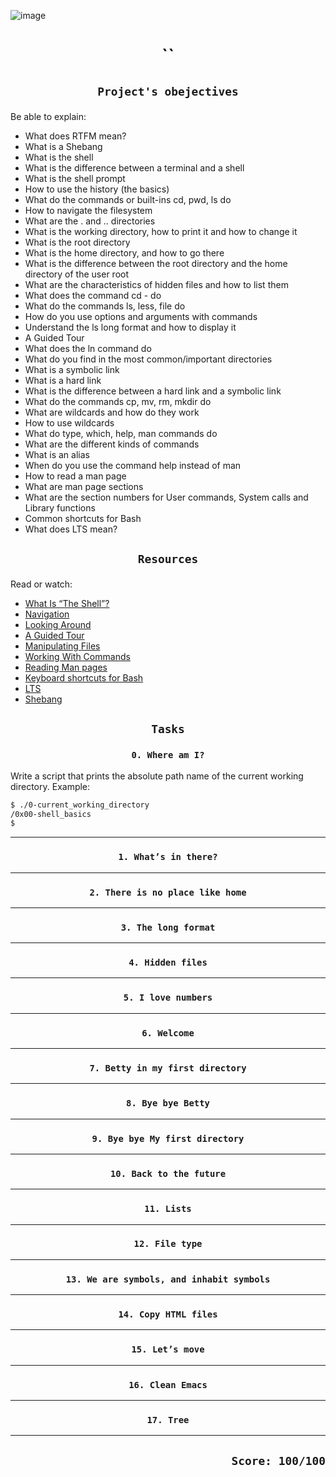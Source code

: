 ![image](https://s3.eu-west-3.amazonaws.com/hbtn.intranet.project.files/holbertonschool-sysadmin_devops/205/image.jpg)
# <p align=center >``</p>
## <p align=center> `Project's obejectives` </p>
Be able to explain:
- What does RTFM mean?
- What is a Shebang
- What is the shell
- What is the difference between a terminal and a shell
- What is the shell prompt
- How to use the history (the basics)
- What do the commands or built-ins cd, pwd, ls do
- How to navigate the filesystem
- What are the . and .. directories
- What is the working directory, how to print it and how to change it
- What is the root directory
- What is the home directory, and how to go there
- What is the difference between the root directory and the home directory of the user root
- What are the characteristics of hidden files and how to list them
- What does the command cd - do
- What do the commands ls, less, file do
- How do you use options and arguments with commands
- Understand the ls long format and how to display it
- A Guided Tour
- What does the ln command do
- What do you find in the most common/important directories
- What is a symbolic link
- What is a hard link
- What is the difference between a hard link and a symbolic link
- What do the commands cp, mv, rm, mkdir do
- What are wildcards and how do they work
- How to use wildcards
- What do type, which, help, man commands do
- What are the different kinds of commands
- What is an alias
- When do you use the command help instead of man
- How to read a man page
- What are man page sections
- What are the section numbers for User commands, System calls and Library functions
- Common shortcuts for Bash
- What does LTS mean?
## <p align=center >`Resources`</p>
Read or watch:
- [What Is “The Shell”?](https://intranet.hbtn.io/rltoken/aygkrwOyI_yLtXHF1Yj0QQ)
- [Navigation](https://intranet.hbtn.io/rltoken/fMDkg3TKjANJSPTROMQSpA)
- [Looking Around](https://intranet.hbtn.io/rltoken/isPTWCOgTjeLaonZg8Rl5g)
- [A Guided Tour](https://intranet.hbtn.io/rltoken/GznRkhU3QTWAWwDeZ-k9Pw)
- [Manipulating Files](https://intranet.hbtn.io/rltoken/GA2UvOhDOjwa-NtbazvlCQ)
- [Working With Commands](https://intranet.hbtn.io/rltoken/ylGnKaanTSp3jIpXme9krg)
- [Reading Man pages](https://intranet.hbtn.io/rltoken/52aXMywgSkXV07rFrX8eWw)
- [Keyboard shortcuts for Bash](https://intranet.hbtn.io/rltoken/XXe2AD3TVWvNFwSP5_-YWQ)
- [LTS](https://wiki.ubuntu.com/LTS)
- [Shebang](https://intranet.hbtn.io/rltoken/_pJ5Fl2TaZVzW3jJy_mwKA)

## <p align=center>`Tasks`</p>
### <p align=center>`0. Where am I?`</p>
Write a script that prints the absolute path name of the current working directory.
Example:
```bash
$ ./0-current_working_directory
/0x00-shell_basics
$
```
--------------------------------------------------
### <p align=center>`1. What’s in there?`</p>

--------------------------------------------------
### <p align=center>`2. There is no place like home`</p>

--------------------------------------------------
### <p align=center>`3. The long format`</p>

--------------------------------------------------
### <p align=center>`4. Hidden files`</p>

--------------------------------------------------
### <p align=center>`5. I love numbers`</p>

--------------------------------------------------
### <p align=center>`6. Welcome`</p>

--------------------------------------------------
### <p align=center>`7. Betty in my first directory`</p>

--------------------------------------------------
### <p align=center>`8. Bye bye Betty`</p>

--------------------------------------------------
### <p align=center>`9. Bye bye My first directory`</p>

--------------------------------------------------
### <p align=center>`10. Back to the future`</p>

--------------------------------------------------
### <p align=center>`11. Lists`</p>

--------------------------------------------------
### <p align=center>`12. File type`</p>

--------------------------------------------------
### <p align=center>`13. We are symbols, and inhabit symbols`</p>

--------------------------------------------------
### <p align=center>`14. Copy HTML files`</p>

--------------------------------------------------
### <p align=center>`15. Let’s move`</p>

--------------------------------------------------
### <p align=center>`16. Clean Emacs`</p>

--------------------------------------------------
### <p align=center>`17. Tree`</p>

--------------------------------------------------






## <p align=right>`Score: 100/100`</p>
